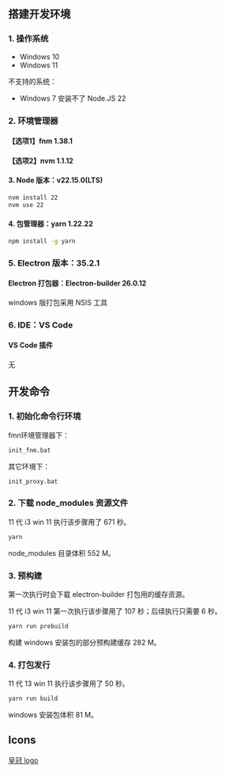 ## 搭建开发环境

### 1. 操作系统

- Windows 10
- Windows 11

不支持的系统：

- Windows 7 安装不了 Node.JS 22

### 2. 环境管理器

#### 【选项1】fnm 1.38.1


#### 【选项2】nvm 1.1.12


#### 3. Node 版本：v22.15.0(LTS)

```cmd
nvm install 22
nvm use 22
```

#### 4. 包管理器：yarn 1.22.22

```cmd
npm install -g yarn
```

### 5. Electron 版本：35.2.1

#### Electron 打包器：Electron-builder 26.0.12

windows 版打包采用 NSIS 工具

### 6. IDE：VS Code

#### VS Code 插件

无

## 开发命令

### 1. 初始化命令行环境

fmn环境管理器下：

```cmd
init_fnm.bat
```

其它环境下：

```cmd
init_proxy.bat
```

### 2. 下载 node_modules 资源文件

11 代 i3 win 11 执行该步骤用了 671 秒。

```cmd
yarn
```

node_modules 目录体积 552 M。

### 3. 预构建

第一次执行时会下载 electron-builder 打包用的缓存资源。

11 代 i3 win 11 第一次执行该步骤用了 107 秒；后续执行只需要 6 秒。

```cmd
yarn run prebuild
```

构建 windows 安装包的部分预构建缓存 282 M。

### 4. 打包发行

11 代 13 win 11 执行该步骤用了 50 秒。

```cmd
yarn run build
```

windows 安装包体积 81 M。


## Icons

[皇冠 logo](https://icon-icons.com/zh/%E5%9B%BE%E6%A0%87/%E8%B4%B5%E5%AE%BE-%E7%9A%87%E5%86%A0-%E7%8F%A0%E5%AE%9D-%E5%9B%BD%E7%8E%8B-%E5%A5%B3%E7%8E%8B/263918)